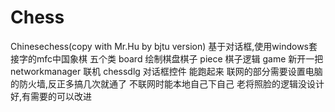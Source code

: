 # Chess
Chinesechess(copy with Mr.Hu by bjtu version)
基于对话框,使用windows套接字的mfc中国象棋
五个类
board 绘制棋盘棋子
piece 棋子逻辑
game 新开一把
networkmanager 联机
chessdlg 对话框控件
能跑起来
联网的部分需要设置电脑的防火墙,反正多搞几次就通了
不联网时能本地自己下自己
老将照脸的逻辑没设计好,有需要的可以改进
